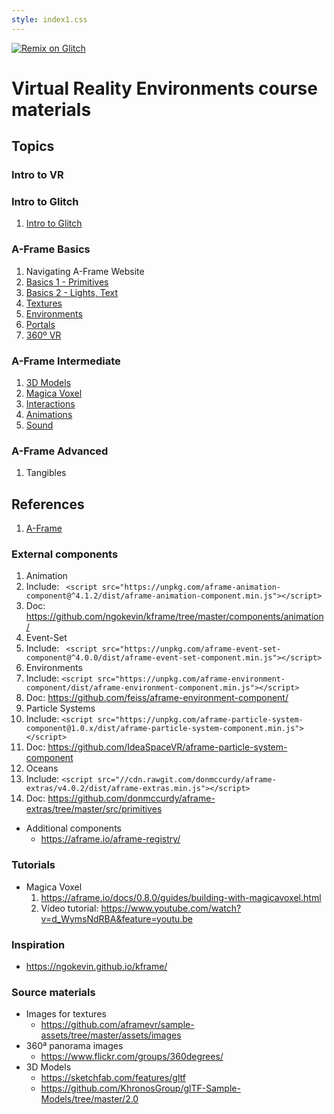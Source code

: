 ```yaml
---
style: index1.css
---
```


[![Remix on Glitch](https://cdn.glitch.com/2703baf2-b643-4da7-ab91-7ee2a2d00b5b%2Fremix-button.svg)](https://glitch.com/edit/#!/remix/aframe-usj)

# Virtual Reality Environments course materials 

## Topics

### Intro to VR

### Intro to Glitch

1. <a href="0-intro-glitch.html">Intro to Glitch</a>

### A-Frame Basics
1. Navigating A-Frame Website
1. <a href="1-basics-1.html">Basics 1 - Primitives</a>
1. <a href="1-basics-2.html">Basics 2 - Lights, Text</a>
1. <a href="2-textures.html">Textures</a>
1. <a href="3-environments.html">Environments</a>
1. <a href="8-portals.html" >Portals</a>
1. <a href="8-portals.html" >360º VR</a>

### A-Frame Intermediate

1. <a href="4-3d-models.html">3D Models</a>
1. <a href="5-magica-voxel.html">Magica Voxel</a>
1. <a href="6-interactions.html" >Interactions</a>
1. <a href="7-animations.html" >Animations</a>
1. <a href="9-sound.html" >Sound</a>

### A-Frame Advanced

1. Tangibles

## References

1. <a href="http://aframe.io" target="_blank">A-Frame</a>


<!--
### A-Frame Primitives Categorized

* 2D and 3D shapes
  * `<a-box>`: https://aframe.io/docs/0.8.0/primitives/a-box.html
  * `<a-circle>`: https://aframe.io/docs/0.8.0/primitives/a-circle.html
  * `<a-cone>`: https://aframe.io/docs/0.8.0/primitives/a-cone.html
  * `<a-cylinder>`: https://aframe.io/docs/0.8.0/primitives/a-cylinder.html
  * `<a-dodecahedron>`: https://aframe.io/docs/0.8.0/primitives/a-dodecahedron.html
  * `<a-icosahedron>`: https://aframe.io/docs/0.8.0/primitives/a-icosahedron.html
  * `<a-octahedron>`: https://aframe.io/docs/0.8.0/primitives/a-octahedron.html
  * `<a-plane>`: https://aframe.io/docs/0.8.0/primitives/a-plane.html
  * `<a-ring>`: https://aframe.io/docs/0.8.0/primitives/a-ring.html
  * `<a-sky>`: https://aframe.io/docs/0.8.0/primitives/a-sky.html
  * `<a-sphere>`: https://aframe.io/docs/0.8.0/primitives/a-sphere.html
  * `<a-tetrahedron>`: https://aframe.io/docs/0.8.0/primitives/a-tetrahedron.html
  * `<a-torus-knot>`: https://aframe.io/docs/0.8.0/primitives/a-torus-knot.html
  * `<a-torus>`: https://aframe.io/docs/0.8.0/primitives/a-torus.html  
  * `<a-triangle>`: https://aframe.io/docs/0.8.0/primitives/a-triangle.html
  
* 3D Models
  * `<a-gltf-model>`: https://aframe.io/docs/0.8.0/primitives/a-gltf-model.html#sidebar
  * `<a-obj-model>`: https://aframe.io/docs/0.8.0/primitives/a-obj-model.html#sidebar
  
* Interaction
  * `<a-cursor>`: https://aframe.io/docs/0.8.0/primitives/a-cursor.html#sidebar
  * `<a-link>`: https://aframe.io/docs/0.8.0/primitives/a-link.html#sidebar
  
* Lights
  * `<a-light>`: https://aframe.io/docs/0.8.0/primitives/a-light.html#sidebar

* Media (Image, Sound, Text, Video)
  * `<a-curvedimage>`: https://aframe.io/docs/0.8.0/primitives/a-curvedimage.html#sidebar
  * `<a-image>`: https://aframe.io/docs/0.8.0/primitives/a-image.html#sidebar
  * `<a-sound>`: https://aframe.io/docs/0.8.0/primitives/a-sound.html#sidebar
  * `<a-text>`: https://aframe.io/docs/0.8.0/primitives/a-text.html#sidebar
  * `<a-video>`: https://aframe.io/docs/0.8.0/primitives/a-video.html#sidebar
  * `<a-videosphere>`: https://aframe.io/docs/0.8.0/primitives/a-videosphere.html#sidebar

### A-Frame - Other Elements

* `<a-asset-item>`: https://aframe.io/docs/0.8.0/core/asset-management-system.html#lt-a-asset-item-gt
* `<a-assets>`: https://aframe.io/docs/0.8.0/core/asset-management-system.html
* `<a-camera>`: https://aframe.io/docs/0.8.0/primitives/a-camera.html
* `<a-cursor>`: https://aframe.io/docs/0.8.0/primitives/a-cursor.html
* laser-controls: https://aframe.io/docs/0.8.0/components/laser-controls.html
* hand-controls: https://aframe.io/docs/0.8.0/components/hand-controls.html

-->

### External components
1. Animation
  1. Include: ` <script src="https://unpkg.com/aframe-animation-component@^4.1.2/dist/aframe-animation-component.min.js"></script>`
  2. Doc: https://github.com/ngokevin/kframe/tree/master/components/animation/
1. Event-Set
  1. Include: ` <script src="https://unpkg.com/aframe-event-set-component@^4.0.0/dist/aframe-event-set-component.min.js"></script>`
1. Environments
  1. Include: `<script src="https://unpkg.com/aframe-environment-component/dist/aframe-environment-component.min.js"></script>`
  2. Doc: https://github.com/feiss/aframe-environment-component/
2. Particle Systems
  1. Include: `<script src="https://unpkg.com/aframe-particle-system-component@1.0.x/dist/aframe-particle-system-component.min.js"></script>`
  2. Doc: https://github.com/IdeaSpaceVR/aframe-particle-system-component
3. Oceans
  1. Include: `<script src="//cdn.rawgit.com/donmccurdy/aframe-extras/v4.0.2/dist/aframe-extras.min.js"></script>`
  2. Doc: https://github.com/donmccurdy/aframe-extras/tree/master/src/primitives
  
* Additional components
  * https://aframe.io/aframe-registry/

### Tutorials
* Magica Voxel
  1. https://aframe.io/docs/0.8.0/guides/building-with-magicavoxel.html
  1. Vídeo tutorial: https://www.youtube.com/watch?v=d_WymsNdRBA&feature=youtu.be

### Inspiration
* https://ngokevin.github.io/kframe/

### Source materials

* Images for textures 
  * https://github.com/aframevr/sample-assets/tree/master/assets/images
* 360ª panorama images 
  * https://www.flickr.com/groups/360degrees/
* 3D Models
  * https://sketchfab.com/features/gltf
  * https://github.com/KhronosGroup/glTF-Sample-Models/tree/master/2.0


